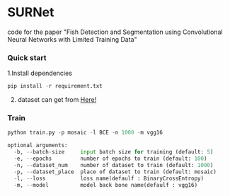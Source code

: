 # SURNet
code for the paper "Fish Detection and Segmentation using Convolutional Neural Networks with Limited Training Data"

### Quick start
1.Install dependencies
```python =
pip install -r requirement.txt
```
2. dataset can get from [Here!](https://drive.google.com/file/d/1GiDg6XTCgQfQD8gkJHKiTksRjI8abRKW/view?usp=sharing)
### Train 
```python =
python train.py -p mosaic -l BCE -n 1000 -m vgg16

optional arguments:
  -b, --batch-size     input batch size for training (default: 5)
  -e, --epochs         number of epochs to train (default: 100)
  -n, --dataset_num    number of dataset to train (default: 1000)
  -p, --dataset_place  place of dataset to train (default: mosaic)
  -l, --loss           loss name(defaulf : BinaryCrossEntropy)
  -m, --model          model back bone name(defaulf : vgg16)
```

